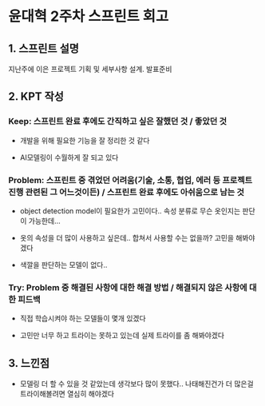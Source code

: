 # 윤대혁 2주차 스프린트 회고

## 1. 스프린트 설명

지난주에 이은 프로젝트 기획 및 세부사항 설계. 발표준비

## 2. KPT 작성

### Keep: 스프린트 완료 후에도 간직하고 싶은 잘했던 것 / 좋았던 것

- 개발을 위해 필요한 기능을 잘 정리한 것 같다

- AI모델링이 수월하게 잘 되고 있다

### Problem: 스프린트 중 겪었던 어려움(기술, 소통, 협업, 에러 등 프로젝트 진행 관련된 그 어느것이든) / 스프린트 완료 후에도 아쉬움으로 남는 것

- object detection model이 필요한가 고민이다.. 속성 분류로 무슨 옷인지는 판단이 가능한데...

- 옷의 속성을 더 많이 사용하고 싶은데.. 합쳐서 사용할 수는 없을까? 고민을 해봐야겠다

- 색깔을 판단하는 모델이 없다..

### Try: Problem 중 해결된 사항에 대한 해결 방법 / 해결되지 않은 사항에 대한 피드백

- 직접 학습시켜야 하는 모델들이 몇개 있겠다

- 고민만 너무 하고 트라이는 못하고 있는데 실제 트라이를 좀 해봐야겠다

## 3. 느낀점

- 모델링 더 할 수 있을 것 같았는데 생각보다 많이 못했다.. 나태해진건가 더 많은걸 트라이해볼려면 열심히 해야겠다
